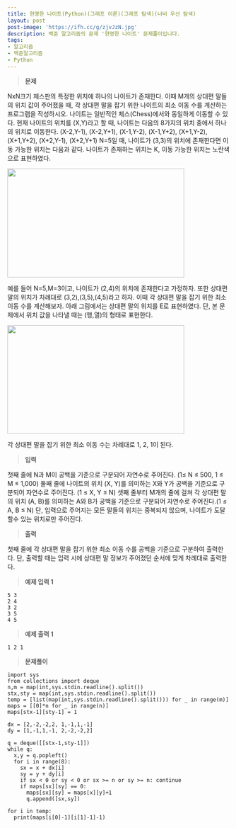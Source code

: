 ```yaml
---
title: 현명한 나이트(Python)(그래프 이론)(그래프 탐색)(너비 우선 탐색)
layout: post
post-image: 'https://ifh.cc/g/zjvJzN.jpg'
description: 백준 알고리즘의 문제 '현명한 나이트' 문제풀이입니다.
tags:
- 알고리즘
- 백준알고리즘
- Python
---
```



>**문제**

NxN크기 체스판의 특정한 위치에 하나의 나이트가 존재한다. 이때 M개의 상대편 말들의 위치 값이 주어졌을 때, 각 상대편 말을 잡기 위한 나이트의 최소 이동 수를 계산하는 프로그램을 작성하시오.
나이트는 일반적인 체스(Chess)에서와 동일하게 이동할 수 있다. 현재 나이트의 위치를 (X,Y)라고 할 때, 나이트는 다음의 8가지의 위치 중에서 하나의 위치로 이동한다.
(X-2,Y-1), (X-2,Y+1), (X-1,Y-2), (X-1,Y+2), (X+1,Y-2), (X+1,Y+2), (X+2,Y-1), (X+2,Y+1)
N=5일 때, 나이트가 (3,3)의 위치에 존재한다면 이동 가능한 위치는 다음과 같다. 나이트가 존재하는 위치는 K, 이동 가능한 위치는 노란색으로 표현하였다.

<img alt="" src="https://upload.acmicpc.net/c7151652-6239-4a9c-94e9-281500d10b50/-/preview/" style="height: 246px; width: 400px;"/>

예를 들어 N=5,M=3이고, 나이트가 (2,4)의 위치에 존재한다고 가정하자. 또한 상대편 말의 위치가 차례대로 (3,2),(3,5),(4,5)라고 하자. 이때 각 상대편 말을 잡기 위한 최소 이동 수를 계산해보자. 아래 그림에서는 상대편 말의 위치를 E로 표현하였다. 단, 본 문제에서 위치 값을 나타낼 때는 (행,열)의 형태로 표현한다.

<img alt="" src="https://upload.acmicpc.net/59cccc8b-ba1a-4409-930c-2d50e63c1faf/-/preview/" style="height: 245px; width: 400px;"/>

각 상대편 말을 잡기 위한 최소 이동 수는 차례대로 1, 2, 1이 된다.

>**입력**

첫째 줄에 N과 M이 공백을 기준으로 구분되어 자연수로 주어진다. (1≤ N ≤ 500, 1 ≤ M ≤ 1,000) 둘째 줄에 나이트의 위치 (X, Y)를 의미하는 X와 Y가 공백을 기준으로 구분되어 자연수로 주어진다. (1 ≤ X, Y ≤ N) 셋째 줄부터 M개의 줄에 걸쳐 각 상대편 말의 위치 (A, B)를 의미하는 A와 B가 공백을 기준으로 구분되어 자연수로 주어진다.(1 ≤ A, B ≤ N)
단, 입력으로 주어지는 모든 말들의 위치는 중복되지 않으며, 나이트가 도달할수 있는 위치로만 주어진다.

>**출력**

첫째 줄에 각 상대편 말을 잡기 위한 최소 이동 수를 공백을 기준으로 구분하여 출력한다.
단, 출력할 때는 입력 시에 상대편 말 정보가 주어졌던 순서에 맞게 차례대로 출력한다.

>**예제 입력 1**

	5 3
	2 4
	3 2
	3 5
	4 5

>**예제 출력 1**

	1 2 1

>**문제풀이**

	import sys
	from collections import deque
	n,m = map(int,sys.stdin.readline().split())
	stx,sty = map(int,sys.stdin.readline().split())
	temp = [list(map(int,sys.stdin.readline().split())) for _ in range(m)]
	maps = [[0]*n for _ in range(n)]
	maps[stx-1][sty-1] = 1
	
	dx = [2,-2,-2,2, 1,-1,1,-1]
	dy = [1,-1,1,-1, 2,-2,-2,2]
	
	q = deque([[stx-1,sty-1]])
	while q:
	  x,y = q.popleft()
	  for i in range(8):
	    sx = x + dx[i]
	    sy = y + dy[i]
	    if sx < 0 or sy < 0 or sx >= n or sy >= n: continue
	    if maps[sx][sy] == 0:
	      maps[sx][sy] = maps[x][y]+1
	      q.append([sx,sy])
	
	for i in temp:
	  print(maps[i[0]-1][i[1]-1]-1)
